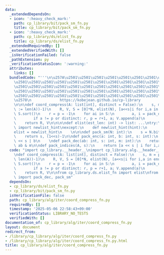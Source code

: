 ```yaml
---
data:
  _extendedDependsOn:
  - icon: ':heavy_check_mark:'
    path: cp_library/bit/pack_sm_fn.py
    title: cp_library/bit/pack_sm_fn.py
  - icon: ':heavy_check_mark:'
    path: cp_library/ds/elist_fn.py
    title: cp_library/ds/elist_fn.py
  _extendedRequiredBy: []
  _extendedVerifiedWith: []
  _isVerificationFailed: false
  _pathExtension: py
  _verificationStatusIcon: ':warning:'
  attributes:
    links: []
  bundledCode: "'''\n\u257A\u2501\u2501\u2501\u2501\u2501\u2501\u2501\u2501\u2501\u2501\
    \u2501\u2501\u2501\u2501\u2501\u2501\u2501\u2501\u2501\u2501\u2501\u2501\u2501\
    \u2501\u2501\u2501\u2501\u2501\u2501\u2501\u2501\u2501\u2501\u2501\u2501\u2501\
    \u2501\u2501\u2501\u2501\u2501\u2501\u2501\u2501\u2501\u2501\u2501\u2501\u2501\
    \u2501\u2501\u2501\u2501\u2501\u2501\u2501\u2501\u2501\u2501\u2501\u2501\u2501\
    \u2578\n             https://kobejean.github.io/cp-library               \n'''\n\
    \n\n\ndef coord_compress(A: list[int], distinct = False):\n    s, m = pack_sm((N\
    \ := len(A))-1)\n    R, V, S = [0]*N, elist(N), [a<<s|i for i,a in enumerate(A)];\
    \ S.sort()\n    r = p = -1\n    for ai in S:\n        a, i = pack_dec(ai, s, m)\n\
    \        if a != p or distinct: r, p = r+1, a; V.append(a)\n        R[i] = r\n\
    \    return R, V\n\n\n\ndef elist(est_len: int) -> list: ...\ntry:\n    from __pypy__\
    \ import newlist_hint\nexcept:\n    def newlist_hint(hint):\n        return []\n\
    elist = newlist_hint\n    \n\n\ndef pack_sm(N: int):\n    s = N.bit_length()\n\
    \    return s, (1<<s)-1\n\ndef pack_enc(a: int, b: int, s: int):\n    return a\
    \ << s | b\n    \ndef pack_dec(ab: int, s: int, m: int):\n    return ab >> s,\
    \ ab & m\n\ndef pack_indices(A, s):\n    return [a << s | i for i,a in enumerate(A)]\n"
  code: "import cp_library.__header__\nimport cp_library.alg.__header__\nimport cp_library.alg.iter.__header__\n\
    \ndef coord_compress(A: list[int], distinct = False):\n    s, m = pack_sm((N :=\
    \ len(A))-1)\n    R, V, S = [0]*N, elist(N), [a<<s|i for i,a in enumerate(A)];\
    \ S.sort()\n    r = p = -1\n    for ai in S:\n        a, i = pack_dec(ai, s, m)\n\
    \        if a != p or distinct: r, p = r+1, a; V.append(a)\n        R[i] = r\n\
    \    return R, V\n\nfrom cp_library.ds.elist_fn import elist\nfrom cp_library.bit.pack_sm_fn\
    \ import pack_dec, pack_sm"
  dependsOn:
  - cp_library/ds/elist_fn.py
  - cp_library/bit/pack_sm_fn.py
  isVerificationFile: false
  path: cp_library/alg/iter/coord_compress_fn.py
  requiredBy: []
  timestamp: '2025-05-06 22:58:43+09:00'
  verificationStatus: LIBRARY_NO_TESTS
  verifiedWith: []
documentation_of: cp_library/alg/iter/coord_compress_fn.py
layout: document
redirect_from:
- /library/cp_library/alg/iter/coord_compress_fn.py
- /library/cp_library/alg/iter/coord_compress_fn.py.html
title: cp_library/alg/iter/coord_compress_fn.py
---
```

